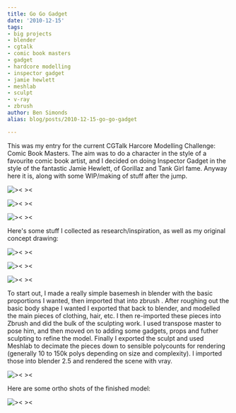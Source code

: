 ```yaml
---
title: Go Go Gadget
date: '2010-12-15'
tags:
- big projects
- blender
- cgtalk
- comic book masters
- gadget
- hardcore modelling
- inspector gadget
- jamie hewlett
- meshlab
- sculpt
- v-ray
- zbrush
author: Ben Simonds
alias: blog/posts/2010-12-15-go-go-gadget

---
```


This was my entry for the current CGTalk Harcore Modelling Challenge: Comic Book Masters. The aim was to do a character in the style of a favourite comic book artist, and I decided on doing Inspector Gadget in the style of the fantastic Jamie Hewlett, of Gorillaz and Tank Girl fame. Anyway here it is, along with some WIP/making of stuff after the jump.

![>< ><](/images/old/render1.jpg)

![>< ><](/images/old/render2.jpg)

![>< ><](/images/old/render3.jpg)

Here's some stuff I collected as research/inspiration, as well as my original concept drawing:

![>< ><](/images/old/refsheet1s.png)

![>< ><](/images/old/refsheet2.jpg)

![>< ><](/images/old/gadgetconcept2s.jpg)


To start out, I made a really simple basemesh in blender with the basic proportions I wanted, then imported that into zbrush . After roughing out the basic body shape I wanted I exported that back to blender, and modelled the main pieces of clothing, hair, etc. I then re-imported these pieces into Zbrush and did the bulk of the sculpting work. I used transpose master to pose him, and then moved on to adding some gadgets, props and futher sculpting to refine the model. Finally I exported the sculpt and used Meshlab to decimate the pieces down to sensible polycounts for rendering (generally 10 to 150k polys depending on size and complexity). I imported those into blender 2.5 and rendered the scene with vray.

![>< ><](/images/old/wip_steps.jpg)

Here are some ortho shots of the finished model:

![>< ><](/images/old/orthos.jpg)

